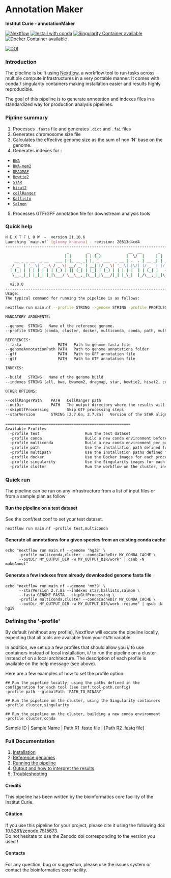 # Annotation Maker

**Institut Curie - annotationMaker**

[![Nextflow](https://img.shields.io/badge/nextflow-%E2%89%A50.32.0-brightgreen.svg)](https://www.nextflow.io/)
[![Install with conda](https://img.shields.io/badge/install%20with-conda-brightgreen.svg)](https://conda.anaconda.org/anaconda)
[![Singularity Container available](https://img.shields.io/badge/singularity-available-7E4C74.svg)](https://singularity.lbl.gov/)
[![Docker Container available](https://img.shields.io/badge/docker-available-003399.svg)](https://www.docker.com/)

[![DOI](https://zenodo.org/badge/375382480.svg)](https://zenodo.org/badge/latestdoi/375382480)

### Introduction

The pipeline is built using [Nextflow](https://www.nextflow.io), a workflow tool to run tasks across multiple compute infrastructures in a very portable manner. 
It comes with conda / singularity containers making installation easier and results highly reproducible.

The goal of this pipeline is to generate annotation and indexes files in a standardized way for production analysis pipelines.

### Pipline summary

1. Processes `.fasta` file and generates `.dict` and `.fai` files
2. Generates chromosome size file
3. Calculates the effective genome size as the sum of non 'N' base on the genome.
4. Generates indexes for :
- [`BWA`](http://bio-bwa.sourceforge.net/)
- [`BWA-mem2`](https://github.com/bwa-mem2/bwa-mem2)
- [`DRAGMAP`](https://github.com/Illumina/DRAGMAP)
- [`Bowtie2`](http://bowtie-bio.sourceforge.net/bowtie2/index.shtml) 
- [`STAR`](https://github.com/alexdobin/STAR)
- [`hisat2`](http://ccb.jhu.edu/software/hisat2/index.shtml)
- [`cellRanger`](https://support.10xgenomics.com/single-cell-gene-expression/software/pipelines/latest/what-is-cell-ranger)
- [`Kallisto`](https://pachterlab.github.io/kallisto/about)
- [`Salmon`](https://combine-lab.github.io/salmon/)
5. Processes GTF/GFF annotation file for downstream analysis tools

### Quick help

```bash
N E X T F L O W  ~  version 21.10.6
Launching `main.nf` [gloomy_khorana] - revision: 20613d4cd4
------------------------------------------------------------------------
                           _        _   _             __  __       _  
                          | |      | | (_)           |  \/  |     | |
    __ _ _ __  _ __   ___ | |_ __ _| |_ _  ___  _ __ | .  . | __ _| | _____ _ __ 
   / _` | '_ \| '_ \ / _ \| __/ _` | __| |/ _ \| '_ \| |\/| |/ _` | |/ / _ \ '__|
  | (_| | | | | | | | (_) | || (_| | |_| | (_) | | | | |  | | (_| |   <  __/ |   
   \__,_|_| |_|_| |_|\___/ \__\__,_|\__|_|\___/|_| |_\_|  |_/\__,_|_|\_\___|_| 

  v2.0.0
------------------------------------------------------------------------
Usage:
The typical command for running the pipeline is as follows:

nextflow run main.nf --profile STRING --genome STRING -profile PROFILES

MANDATORY ARGUMENTS:

--genome  STRING   Name of the reference genome.
--profile STRING [conda, cluster, docker, multiconda, conda, path, multipath, singularity]  Configuration profile to use. Can use multiple (comma separated).

REFERENCES:
--fasta                PATH   Path to genome fasta file
--genomeAnnotationPath PATH   Path to genome annotations folder
--gff                  PATH   Path to GFF annotation file
--gtf                  PATH   Path to GTF annotation file

INDEXES:

--build   STRING   Name of the genome build
--indexes STRING [all, bwa, bwamem2, dragmap, star, bowtie2, hisat2, cellranger, kallisto, salmon, none]  Genome indexes to generate

OTHER OPTIONS:

--cellRangerPath    PATH   CellRanger path
--outDir            PATH   The output directory where the results will be saved
--skipGtfProcessing        Skip GTF processing steps
--starVersion       STRING [2.7.6a, 2.7.8a]   Version of the STAR aligned to use
			  
=======================================================
Available Profiles
  -profile test                    Run the test dataset
  -profile conda                   Build a new conda environment before running the pipeline. Use `--condaCacheDir` to define the conda cache path
  -profile multiconda              Build a new conda environment per process before running the pipeline. Use `--condaCacheDir` to define the conda cache path
  -profile path                    Use the installation path defined for all tools. Use `--globalPath` to define the insallation path
  -profile multipath               Use the installation paths defined for each tool. Use `--globalPath` to define the insallation path
  -profile docker                  Use the Docker images for each process
  -profile singularity             Use the Singularity images for each process. Use `--singularityPath` to define the insallation path
  -profile cluster                 Run the workflow on the cluster, instead of locally
```

### Quick run

The pipeline can be run on any infrastructure from a list of input files or from a sample plan as follow

#### Run the pipeline on a test dataset
See the conf/test.conf to set your test dataset.

```
nextflow run main.nf -profile test,multiconda
```

#### Generate all annotations for a given species from an existing conda cache

```
echo "nextflow run main.nf --genome 'hg38' \
      -profile multiconda,cluster --condaCacheDir MY_CONDA_CACHE \
      --outDir MY_OUTPUT_DIR -w MY_OUTPUT_DIR/work" | qsub -N makeAnnot"
```

#### Generate a few indexes from already downloaded genome fasta file

```
echo "nextflow run main.nf --genome 'mm39' \
      --starVersion 2.7.8a --indexes star,kallisto,salmon \
      --fasta GENOME_FASTA --skipGtfProcessing \
      -profile multiconda,cluster --condaCacheDir MY_CONDA_CACHE \
      --outDir MY_OUTPUT_DIR -w MY_OUTPUT_DIR/work -resume" | qsub -N hg19
```

### Defining the '-profile'

By default (whithout any profile), Nextflow will excute the pipeline locally, expecting that all tools are available from your `PATH` variable.

In addition, we set up a few profiles that should allow you i/ to use containers instead of local installation, ii/ to run the pipeline on a cluster instead of on a local architecture.
The description of each profile is available on the help message (see above).

Here are a few examples of how to set the profile option.

```
## Run the pipeline locally, using the paths defined in the configuration for each tool (see conf.tool-path.config)
-profile path --globalPath 'PATH_TO_BINARY'

## Run the pipeline on the cluster, using the Singularity containers
-profile cluster,singularity

## Run the pipeline on the cluster, building a new conda environment
-profile cluster,conda

```

Sample ID | Sample Name | Path R1 .fastq file | [Path R2 .fastq file]

### Full Documentation

1. [Installation](docs/installation.md)
2. [Reference genomes](docs/referenceGenomes.md)
3. [Running the pipeline](docs/usage.md)
4. [Output and how to interpret the results](docs/output.md)
5. [Troubleshooting](docs/troubleshooting.md)

#### Credits

This pipeline has been written by the bioinformatics core facility of the Institut Curie.

#### Citation

If you use this pipeline for your project, please cite it using the following doi: [10.5281/zenodo.7515673](https://doi.org/10.5281/zenodo.7515673).  
Do not hesitate to use the Zenodo doi corresponding to the version you used !

#### Contacts

For any question, bug or suggestion, please use the issues system or contact the bioinformatics core facility.

